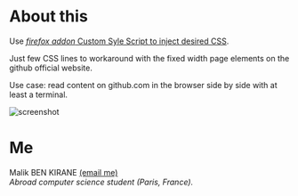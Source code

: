 # About this

Use [_firefox addon_ Custom Syle Script to inject desired CSS][1]. 

Just few CSS lines to workaround with the fixed width page elements on the
github official website.

Use case: read content on github.com in the browser side by side with at least a terminal.

![screenshot](https://imgur.com/QMnxaU4.png)

[1]: https://addons.mozilla.org/en-US/firefox/addon/custom-style-script/?src=search

# Me

Malik BEN KIRANE
[(email me)](mailto:feeder.malikbenkirane@gmail.com)
<br>_Abroad computer science student (Paris, France)._
